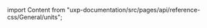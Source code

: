 
import Content from "uxp-documentation/src/pages/api/reference-css/General/units";

<Content query="product=xd"/>
